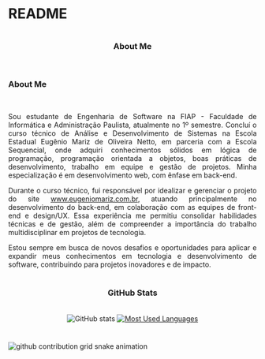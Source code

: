# README

#

<div style="text-align: center;" align="center">
  <h3>About Me</h3>
  <br>
</div>
  
 <div style="text-align: justify;" align="center">
  <h3>About Me</h3>
  <br>
  <p>
    Sou estudante de Engenharia de Software na FIAP - Faculdade de Informática e Administração Paulista, atualmente no 1º semestre. Concluí o curso técnico de Análise e Desenvolvimento de Sistemas na Escola Estadual Eugênio Mariz de Oliveira Netto, em parceria com a Escola Sequencial, onde adquiri conhecimentos sólidos em lógica de programação, programação orientada a objetos, boas práticas de desenvolvimento, trabalho em equipe e gestão de projetos. Minha especialização é em desenvolvimento web, com ênfase em back-end.
  </p>
  <p>
    Durante o curso técnico, fui responsável por idealizar e gerenciar o projeto do site <a href="http://www.eugeniomariz.com.br" target="_blank">www.eugeniomariz.com.br</a>, atuando principalmente no desenvolvimento do back-end, em colaboração com as equipes de front-end e design/UX. Essa experiência me permitiu consolidar habilidades técnicas e de gestão, além de compreender a importância do trabalho multidisciplinar em projetos de tecnologia.
  </p>
  <p>
    Estou sempre em busca de novos desafios e oportunidades para aplicar e expandir meus conhecimentos em tecnologia e desenvolvimento de software, contribuindo para projetos inovadores e de impacto.
  </p>
</div>


#


<div style="text-align: center;" align="center">
  <h3> GitHub Stats </h3>
  <br>
  <img src="https://github-readme-stats-git-masterrstaa-rickstaa.vercel.app/api?username=CarlosSMariano&hide_title=true&show_icons=true&include_all_commits=false&count_private=true&line_height=25&hide=issues&bg_color=000&title_color=FF0000&text_color=FFF&border_radius=3&border_color=8B0000&icon_color=FF0000&theme=jolly" alt="GitHub stats">

  <a href="https://github.com/CarlosSMariano/github-readme-stats">
    <img src="https://github-readme-stats-git-masterrstaa-rickstaa.vercel.app/api/top-langs/?username=CarlosSMariano&line_height=10&card_width=290&layout=compact&hide_title=false&count_private=true&langs_count=4&show_icons=true&title_color=FF0000&hide=html,scss,less&bg_color=000&text_color=FFA07A&border_radius=3&border_color=800000&count_private=true" alt="Most Used Languages">
  </a>
</div>

#

<picture align="center">
  <source media="(prefers-color-scheme: dark)" srcset="https://raw.githubusercontent.com/CarlosSMariano/CarlosSMariano/output/github-contribution-grid-snake-dark.svg">
  <source media="(prefers-color-scheme: light)" srcset="https://raw.githubusercontent.com/CarlosSMariano/CarlosSMariano/output/github-contribution-grid-snake-dark.svg">
  <img align="center" alt="github contribution grid snake animation" src="https://raw.githubusercontent.com/CarlosSMariano/CarlosSMariano/output/github-contribution-grid-snake.svg">
</picture>

